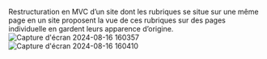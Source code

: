Restructuration en MVC d’un site dont les rubriques se situe sur une même page en un site proposent la vue de ces rubriques sur des pages individuelle en gardent leurs apparence d’origine.
![Capture d'écran 2024-08-16 160357](https://github.com/user-attachments/assets/cca9f473-25c8-475a-aa36-02caf3bcea60)
![Capture d'écran 2024-08-16 160410](https://github.com/user-attachments/assets/60aadc37-4f22-424d-a544-a04151443a49)
